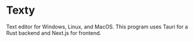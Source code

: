 # Texty
Text editor for Windows, Linux, and MacOS. This program uses Tauri for a Rust backend and Next.js for frontend.
